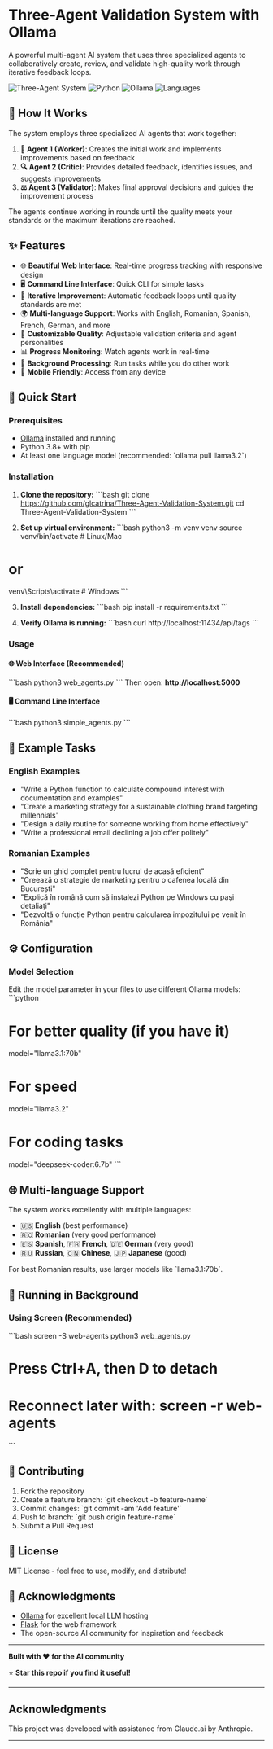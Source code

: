 # Three-Agent Validation System with Ollama

A powerful multi-agent AI system that uses three specialized agents to collaboratively create, review, and validate high-quality work through iterative feedback loops.

![Three-Agent System](https://img.shields.io/badge/Agents-3-blue) ![Python](https://img.shields.io/badge/Python-3.8+-green) ![Ollama](https://img.shields.io/badge/Ollama-Compatible-orange) ![Languages](https://img.shields.io/badge/Languages-Multi--language-purple)

## 🤖 How It Works

The system employs three specialized AI agents that work together:

1. **🔨 Agent 1 (Worker)**: Creates the initial work and implements improvements based on feedback
2. **🔍 Agent 2 (Critic)**: Provides detailed feedback, identifies issues, and suggests improvements
3. **⚖️ Agent 3 (Validator)**: Makes final approval decisions and guides the improvement process

The agents continue working in rounds until the quality meets your standards or the maximum iterations are reached.

## ✨ Features

- 🌐 **Beautiful Web Interface**: Real-time progress tracking with responsive design
- 🖥️ **Command Line Interface**: Quick CLI for simple tasks
- 🔄 **Iterative Improvement**: Automatic feedback loops until quality standards are met
- 🌍 **Multi-language Support**: Works with English, Romanian, Spanish, French, German, and more
- 🎯 **Customizable Quality**: Adjustable validation criteria and agent personalities
- 📊 **Progress Monitoring**: Watch agents work in real-time
- 🚀 **Background Processing**: Run tasks while you do other work
- 📱 **Mobile Friendly**: Access from any device

## 🚀 Quick Start

### Prerequisites

- [Ollama](https://ollama.ai) installed and running
- Python 3.8+ with pip
- At least one language model (recommended: \`ollama pull llama3.2\`)

### Installation

1. **Clone the repository:**
\`\`\`bash
git clone https://github.com/glcatrina/Three-Agent-Validation-System.git
cd Three-Agent-Validation-System
\`\`\`

2. **Set up virtual environment:**
\`\`\`bash
python3 -m venv venv
source venv/bin/activate  # Linux/Mac
# or
venv\\Scripts\\activate     # Windows
\`\`\`

3. **Install dependencies:**
\`\`\`bash
pip install -r requirements.txt
\`\`\`

4. **Verify Ollama is running:**
\`\`\`bash
curl http://localhost:11434/api/tags
\`\`\`

### Usage

#### 🌐 Web Interface (Recommended)
\`\`\`bash
python3 web_agents.py
\`\`\`
Then open: **http://localhost:5000**

#### 🖥️ Command Line Interface
\`\`\`bash
python3 simple_agents.py
\`\`\`

## 🎯 Example Tasks

### English Examples
- "Write a Python function to calculate compound interest with documentation and examples"
- "Create a marketing strategy for a sustainable clothing brand targeting millennials"
- "Design a daily routine for someone working from home effectively"
- "Write a professional email declining a job offer politely"

### Romanian Examples
- "Scrie un ghid complet pentru lucrul de acasă eficient"
- "Creează o strategie de marketing pentru o cafenea locală din București"
- "Explică în română cum să instalezi Python pe Windows cu pași detaliați"
- "Dezvoltă o funcție Python pentru calcularea impozitului pe venit în România"

## ⚙️ Configuration

### Model Selection
Edit the model parameter in your files to use different Ollama models:
\`\`\`python
# For better quality (if you have it)
model="llama3.1:70b"

# For speed
model="llama3.2"

# For coding tasks
model="deepseek-coder:6.7b"
\`\`\`

## 🌐 Multi-language Support

The system works excellently with multiple languages:
- 🇺🇸 **English** (best performance)
- 🇷🇴 **Romanian** (very good performance)
- 🇪🇸 **Spanish**, 🇫🇷 **French**, 🇩🇪 **German** (very good)
- 🇷🇺 **Russian**, 🇨🇳 **Chinese**, 🇯🇵 **Japanese** (good)

For best Romanian results, use larger models like \`llama3.1:70b\`.

## 🔧 Running in Background

### Using Screen (Recommended)
\`\`\`bash
screen -S web-agents
python3 web_agents.py
# Press Ctrl+A, then D to detach
# Reconnect later with: screen -r web-agents
\`\`\`

## 🤝 Contributing

1. Fork the repository
2. Create a feature branch: \`git checkout -b feature-name\`
3. Commit changes: \`git commit -am 'Add feature'\`
4. Push to branch: \`git push origin feature-name\`
5. Submit a Pull Request

## 📝 License

MIT License - feel free to use, modify, and distribute!

## 🙏 Acknowledgments

- [Ollama](https://ollama.ai) for excellent local LLM hosting
- [Flask](https://flask.palletsprojects.com/) for the web framework
- The open-source AI community for inspiration and feedback

---

**Built with ❤️ for the AI community**

⭐ **Star this repo if you find it useful!**


---

## Acknowledgments

This project was developed with assistance from Claude.ai by Anthropic.

---
